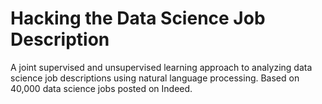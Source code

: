 # Hacking the Data Science Job Description
A joint supervised and unsupervised learning approach to analyzing data science job descriptions using natural language processing. Based on 40,000 data science jobs posted on Indeed.
